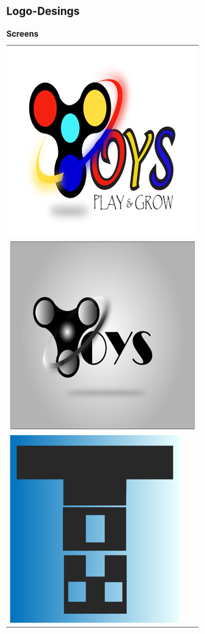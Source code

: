# Logo-Desings

## Screens

<table>
    <tr>
        <td>
            <img src="/toys_color_logo.PNG" width="800" height="500">
        </td>
    </tr>
    <tr>
        <td>
            <img src="/toys_grey_logo.PNG" width="800" height="500">
        </td>
    </tr>
    <tr>
        <td>
            <img src="/toys_kid_logo.PNG" width="450" height="500">
        </td>
     </tr>
</table>
